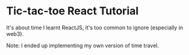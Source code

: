 # Tic-tac-toe React Tutorial
It's about time I learnt ReactJS, it's too common to ignore (especially in web3).

Note: I ended up implementing my own version of time travel.
